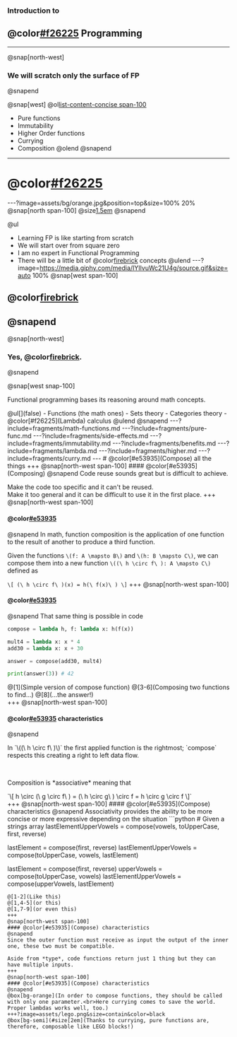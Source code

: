 ### Introduction to
## @color[#f26225](Functional) Programming
---
@snap[north-west]
### We will scratch only the surface of FP
@snapend

@snap[west]
@ol[list-content-concise span-100](false)
- Pure functions
- Immutability
- Higher Order functions
- Currying
- Composition
@olend
@snapend
---
# @color[#f26225](DISCLAIMER)
---?image=assets/bg/orange.jpg&position=top&size=100% 20%
@snap[north span-100]
@size[1.5em](DISCLAIMER)
@snapend

@ul
- Learning FP is like starting from scratch
- We will start over from square zero
- I am no expert in Functional Programming
- There will be a little bit of @color[firebrick](math) concepts
@ulend
---?image=https://media.giphy.com/media/IYIlvuWc21U4g/source.gif&size=auto 100%
@snap[west span-100]
## @color[firebrick](MATH?!?!)
@snapend
---
@snap[north-west]
### Yes, @color[firebrick](Math).
@snapend

@snap[west snap-100]
<p>Functional programming bases its reasoning around math concepts.</p>
@ul[](false)
- Functions (the math ones)
- Sets theory
- Categories theory
- @color[#f26225](Lambda) calculus
@ulend
@snapend
---?include=fragments/math-functions.md
---?include=fragments/pure-func.md
---?include=fragments/side-effects.md
---?include=fragments/immutability.md
---?include=fragments/benefits.md
---?include=fragments/lambda.md
---?include=fragments/higher.md
---?include=fragments/curry.md
---
# @color[#e53935](Compose) all the things
+++
@snap[north-west span-100]
#### @color[#e53935](Composing)
@snapend
Code reuse sounds great but is difficult to achieve.

Make the code too specific and it can't be reused.<br>
Make it too general and it can be difficult to use it in the first place.
+++
@snap[north-west span-100]
#### @color[#e53935](Composing)
@snapend
In math, function composition is the application of one function to the result of another to produce a third function.

Given the functions `\(f: A \mapsto B\)` and `\(h: B \mapsto C\)`, we can compose them into a new function `\((\ h \circ f\ ): A \mapsto C\)` defined as

`\[
  (\ h \circ f\ )(x) = h(\ f(x)\ )
\]`
+++
@snap[north-west span-100]
#### @color[#e53935](Composing)
@snapend
That same thing is possible in code
```python
compose = lambda h, f: lambda x: h(f(x))

mult4 = lambda x: x * 4
add30 = lambda x: x + 30

answer = compose(add30, mult4)

print(answer(3)) # 42
```
@[1](Simple version of compose function)
@[3-6](Composing two functions to find...)
@[8](...the answer!)
<br>
+++
@snap[north-west span-100]
#### @color[#e53935](Compose) characteristics
@snapend
<div class="align-left">
  <p>In `\((\ h \circ f\ )\)` the first applied function is the rightmost; `compose` respects this creating a right to left data flow.</p>
  <br>
  <div class="fragment">
    <p>Composition is *associative* meaning that</p>
    `\[
      h \circ (\ g \circ f\ ) = (\ h \circ g\ ) \circ f = h \circ g \circ f
    \]`
  </div>
</div>
+++
@snap[north-west span-100]
#### @color[#e53935](Compose) characteristics
@snapend
Associativity provides the ability to be more concise or more expressive depending on the situation
```python
# Given a strings array
lastElementUpperVowels = compose(vowels, toUpperCase, first, reverse)

lastElement = compose(first, reverse)
lastElementUpperVowels = compose(toUpperCase, vowels, lastElement)

lastElement = compose(first, reverse)
upperVowels = compose(toUpperCase, vowels)
lastElementUpperVowels = compose(upperVowels, lastElement)
```
@[1-2](Like this)
@[1,4-5](or this)
@[1,7-9](or even this)
+++
@snap[north-west span-100]
#### @color[#e53935](Compose) characteristics
@snapend
Since the outer function must receive as input the output of the inner one, these two must be compatible.

Aside from *type*, code functions return just 1 thing but they can have multiple inputs.
+++
@snap[north-west span-100]
#### @color[#e53935](Compose) characteristics
@snapend
@box[bg-orange](In order to compose functions, they should be called with only one parameter.<br>Here currying comes to save the world. Proper lambdas works well, too.)
+++?image=assets/lego.png&size=contain&color=black
@box[bg-semi](#size[2em](Thanks to currying, pure functions are, therefore, composable like LEGO blocks!)
